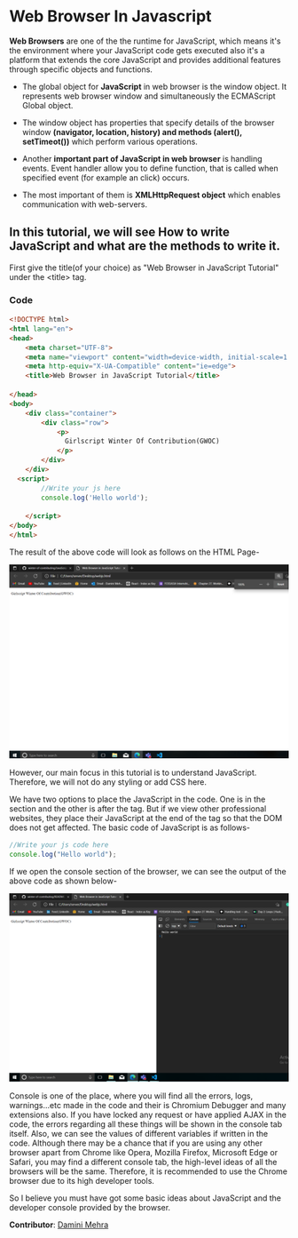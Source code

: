 # Web Browser In Javascript

**Web Browsers** are one of the the runtime for JavaScript, which means it's the environment where your JavaScript code gets executed also it's a platform that extends the core JavaScript and provides additional features through specific objects and functions.
</br>
* The global object for **JavaScript** in web browser is the window object. It represents web browser window and simultaneously the ECMAScript Global object. 

* The window object has properties that specify details of the browser window **(navigator, location, history) and methods (alert(), setTimeot())** which perform various operations.

* Another **important part of JavaScript in web browser** is handling events. Event handler allow you to define function, that is called when specified event (for example an click) occurs.

* The most important of them is **XMLHttpRequest object** which enables communication with web-servers.

## **In this tutorial, we will see How to write JavaScript and what are the methods to write it.**

First give the title(of your choice) as "Web Browser in JavaScript Tutorial" under the \<title> tag.


### **Code**
```html
<!DOCTYPE html>
<html lang="en">
<head>
    <meta charset="UTF-8">
    <meta name="viewport" content="width=device-width, initial-scale=1.0">
    <meta http-equiv="X-UA-Compatible" content="ie=edge">
    <title>Web Browser in JavaScript Tutorial</title>
   
</head>
<body>
    <div class="container">
        <div class="row">
            <p>
              Girlscript Winter Of Contribution(GWOC)  
            </p>
        </div>
    </div>
  <script>
        //Write your js here
        console.log('Hello world');
        
    </script>
</body>
</html>

```

The result of the above code will look as follows on the HTML Page-

<img title="a title" alt="Alt text" src="img1.png">

However, our main focus in this tutorial is to understand JavaScript. Therefore, we will not do any styling or add CSS here.

We have two options to place the JavaScript in the code. One is in the <head> section and the other is after the <body> tag. But if we view other professional websites, they place their JavaScript at the end of the <body> tag so that the DOM does not get affected. The basic code of JavaScript is as follows-

```js
//Write your js code here
console.log("Hello world");
```

If we open the console section of the browser, we can see the output of the above code as shown below-

<img title="a title" alt="Alt text" src="img2.png">

</br>

Console is one of the place, where you will find all the errors, logs, warnings...etc made in the code and their is Chromium Debugger and many extensions also. If you have locked any request or have applied AJAX in the code, the errors regarding all these things will be shown in the console tab itself. Also, we can see the values of different variables if written in the code. Although there may be a chance that if you are using any other browser apart from Chrome like Opera, Mozilla Firefox, Microsoft Edge or Safari, you may find a different console tab, the high-level ideas of all the browsers will be the same. Therefore, it is recommended to use the Chrome browser due to its high developer tools.

So I believe you must have got some basic ideas about JavaScript and the developer console provided by the browser.


**Contributor**: [Damini Mehra](https://github.com/daminimehra)
